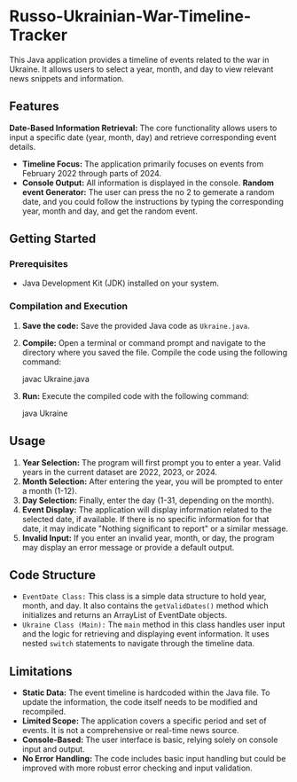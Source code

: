 # Russo-Ukrainian-War-Timeline-Tracker
This Java application provides a timeline of events related to the war in Ukraine.  It allows users to select a year, month, and day to view relevant news snippets and information.
## Features

**Date-Based Information Retrieval:** The core functionality allows users to input a specific date (year, month, day) and retrieve corresponding event details.
* **Timeline Focus:** The application primarily focuses on events from February 2022 through parts of 2024.
* **Console Output:** All information is displayed in the console.
**Random event Generator:** The user can press the no 2 to gemerate a random date, and you could follow the instructions by typing the corresponding year, month and day, and get the random event.

## Getting Started

### Prerequisites

* Java Development Kit (JDK) installed on your system.

### Compilation and Execution

1.  **Save the code:** Save the provided Java code as `Ukraine.java`.
2.  **Compile:** Open a terminal or command prompt and navigate to the directory where you saved the file.  Compile the code using the following command:

    
    javac Ukraine.java
    

3.  **Run:** Execute the compiled code with the following command:

    
    java Ukraine
 

## Usage

1.  **Year Selection:** The program will first prompt you to enter a year.  Valid years in the current dataset are 2022, 2023, or 2024.
2.  **Month Selection:** After entering the year, you will be prompted to enter a month (1-12).
3.  **Day Selection:** Finally, enter the day (1-31, depending on the month).
4.  **Event Display:** The application will display information related to the selected date, if available.  If there is no specific information for that date, it may indicate "Nothing significant to report" or a similar message.
5.  **Invalid Input:** If you enter an invalid year, month, or day, the program may display an error message or provide a default output.

## Code Structure

* `EventDate Class:`  This class is a simple data structure to hold year, month, and day. It also contains the `getValidDates()` method which initializes and returns an ArrayList of EventDate objects.
* `Ukraine Class (Main):` The `main` method in this class handles user input and the logic for retrieving and displaying event information. It uses nested `switch` statements to navigate through the timeline data.

## Limitations

* **Static Data:** The event timeline is hardcoded within the Java file.  To update the information, the code itself needs to be modified and recompiled.
* **Limited Scope:** The application covers a specific period and set of events.  It is not a comprehensive or real-time news source.
* **Console-Based:** The user interface is basic, relying solely on console input and output.
* **No Error Handling:** The code includes basic input handling but could be improved with more robust error checking and input validation.

